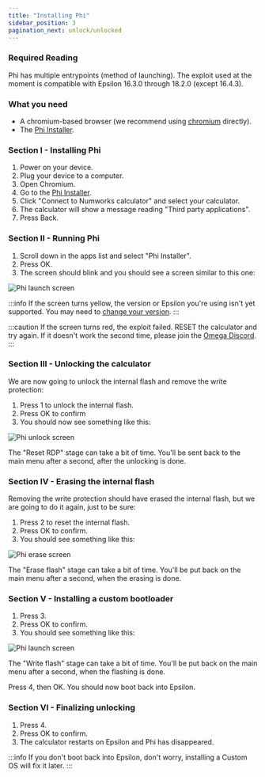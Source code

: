 ```yaml
---
title: "Installing Phi"
sidebar_position: 3
pagination_next: unlock/unlocked
---
```


### Required Reading

Phi has multiple entrypoints (method of launching).
The exploit used at the moment is compatible with Epsilon 16.3.0 through 18.2.0 (except 16.4.3).

### What you need

- A chromium-based browser (we recommend using [chromium](https://www.chromium.org/chromium-projects/) directly).
- The [Phi Installer](https://phi.getomega.dev/).

### Section I - Installing Phi

1. Power on your device.
2. Plug your device to a computer.
3. Open Chromium.
4. Go to the [Phi Installer](https://phi.getomega.dev/).
5. Click "Connect to Numworks calculator" and select your calculator.
6. The calculator will show a message reading "Third party applications".
7. Press Back.

### Section II - Running Phi

1. Scroll down in the apps list and select "Phi Installer".
2. Press OK.
3. The screen should blink and you should see a screen similar to this one:

![Phi launch screen](/img/phi-launch.png)

:::info
If the screen turns yellow, the version or Epsilon you're using isn't yet supported. You may need to [change your version](/docs/unlock/phi/check-version-change-eligibility).
:::

:::caution
If the screen turns red, the exploit failed. RESET the calculator and try again. If it doesn't work the second time, please join the [Omega Discord](https://discord.gg/X2TWhh9).
:::

### Section III - Unlocking the calculator

We are now going to unlock the internal flash and remove the write protection:

1. Press 1 to unlock the internal flash.
2. Press OK to confirm
3. You should now see something like this:

![Phi unlock screen](/img/phi-unlock.png)

The "Reset RDP" stage can take a bit of time. You'll be sent back to the main menu after a second, after the unlocking is done.

### Section IV - Erasing the internal flash

Removing the write protection should have erased the internal flash, but we are going to do it again, just to be sure:

1. Press 2 to reset the internal flash.
2. Press OK to confirm.
3. You should see something like this:

![Phi erase screen](/img/phi-erase.png)

The "Erase flash" stage can take a bit of time. You'll be put back on the main menu after a second, when the erasing is done.

### Section V - Installing a custom bootloader

1. Press 3.
2. Press OK to confirm.
3. You should see something like this:

![Phi launch screen](/img/phi-write.png)

The "Write flash" stage can take a bit of time. You'll be put back on the main menu after a second, when the flashing is done.

Press 4, then OK. You should now boot back into Epsilon.

### Section VI - Finalizing unlocking

1. Press 4.
2. Press OK to confirm.
3. The calculator restarts on Epsilon and Phi has disappeared.

:::info
If you don't boot back into Epsilon, don't worry, installing a Custom OS will fix it later.
:::

